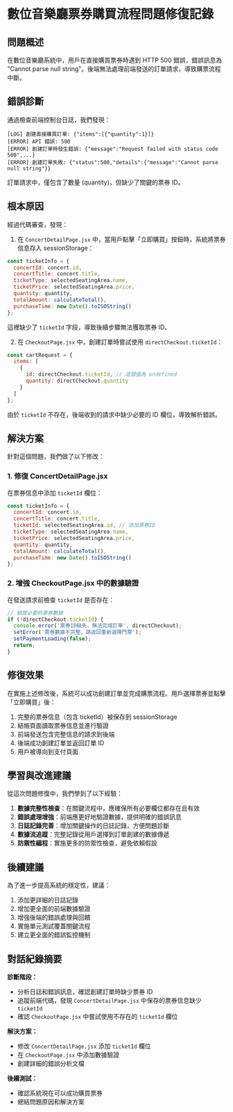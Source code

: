 # 數位音樂廳票券購買流程問題修復記錄

## 問題概述

在數位音樂廳系統中，用戶在直接購買票券時遇到 HTTP 500 錯誤，錯誤訊息為 "Cannot parse null string"。後端無法處理前端發送的訂單請求，導致購票流程中斷。

## 錯誤診斷

通過檢查前端控制台日誌，我們發現：

```
[LOG] 創建直接購買訂單: {"items":[{"quantity":1}]}
[ERROR] API 錯誤: 500
[ERROR] 創建訂單時發生錯誤: {"message":"Request failed with status code 500",...}
[ERROR] 創建訂單失敗: {"status":500,"details":{"message":"Cannot parse null string"}}
```

訂單請求中，僅包含了數量 (quantity)，但缺少了關鍵的票券 ID。

## 根本原因

經過代碼審查，發現：

1. 在 `ConcertDetailPage.jsx` 中，當用戶點擊「立即購買」按鈕時，系統將票券信息存入 sessionStorage：

```javascript
const ticketInfo = {
  concertId: concert.id,
  concertTitle: concert.title,
  ticketType: selectedSeatingArea.name,
  ticketPrice: selectedSeatingArea.price,
  quantity: quantity,
  totalAmount: calculateTotal(),
  purchaseTime: new Date().toISOString()
};
```

這裡缺少了 `ticketId` 字段，導致後續步驟無法獲取票券 ID。

2. 在 `CheckoutPage.jsx` 中，創建訂單時嘗試使用 `directCheckout.ticketId`：

```javascript
const cartRequest = {
  items: [
    {
      id: directCheckout.ticketId, // 這個值為 undefined
      quantity: directCheckout.quantity
    }
  ]
};
```

由於 `ticketId` 不存在，後端收到的請求中缺少必要的 ID 欄位，導致解析錯誤。

## 解決方案

針對這個問題，我們做了以下修改：

### 1. 修復 ConcertDetailPage.jsx

在票券信息中添加 `ticketId` 欄位：

```javascript
const ticketInfo = {
  concertId: concert.id,
  concertTitle: concert.title,
  ticketId: selectedSeatingArea.id, // 添加票券ID
  ticketType: selectedSeatingArea.name,
  ticketPrice: selectedSeatingArea.price,
  quantity: quantity,
  totalAmount: calculateTotal(),
  purchaseTime: new Date().toISOString()
};
```

### 2. 增強 CheckoutPage.jsx 中的數據驗證

在發送請求前檢查 `ticketId` 是否存在：

```javascript
// 驗證必要的票券數據
if (!directCheckout.ticketId) {
  console.error('票券ID缺失，無法完成訂單', directCheckout);
  setError('票券數據不完整，請返回重新選擇門票');
  setPaymentLoading(false);
  return;
}
```

## 修復效果

在實施上述修改後，系統可以成功創建訂單並完成購票流程。用戶選擇票券並點擊「立即購買」後：

1. 完整的票券信息（包含 ticketId）被保存到 sessionStorage
2. 結帳頁面讀取票券信息並進行驗證
3. 前端發送包含完整信息的請求到後端
4. 後端成功創建訂單並返回訂單 ID
5. 用戶被導向到支付頁面

## 學習與改進建議

從這次問題修復中，我們學到了以下經驗：

1. **數據完整性檢查**：在關鍵流程中，應確保所有必要欄位都存在且有效
2. **錯誤處理增強**：前端應更好地驗證數據，提供明確的錯誤訊息
3. **日誌記錄完善**：增加關鍵操作的日誌記錄，方便問題診斷
4. **數據流追蹤**：完整記錄從用戶選擇到訂單創建的數據傳遞
5. **防禦性編程**：實施更多的防禦性檢查，避免依賴假設

## 後續建議

為了進一步提高系統的穩定性，建議：

1. 添加更詳細的日誌記錄
2. 增加更全面的前端數據驗證
3. 增強後端的錯誤處理與回饋
4. 實施單元測試覆蓋關鍵流程
5. 建立更全面的錯誤監控機制

## 對話紀錄摘要

**診斷階段：**
- 分析日誌和錯誤訊息，確認創建訂單時缺少票券 ID
- 追蹤前端代碼，發現 `ConcertDetailPage.jsx` 中保存的票券信息缺少 `ticketId`
- 確認 `CheckoutPage.jsx` 中嘗試使用不存在的 `ticketId` 欄位

**解決方案：**
- 修改 `ConcertDetailPage.jsx` 添加 `ticketId` 欄位
- 在 `CheckoutPage.jsx` 中添加數據驗證
- 創建詳細的錯誤分析文檔

**後續測試：**
- 確認系統現在可以成功購買票券
- 總結問題原因和解決方案
